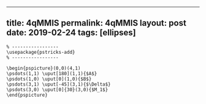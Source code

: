 ---
 title: 4qMMIS
 permalink: 4qMMIS
 layout: post
 date: 2019-02-24
 tags: [ellipses]
 ---

```latex% Dans le préambule
% -----------------
\usepackage{pstricks-add}
% -----------------

\begin{pspicture}(0,0)(4,1)
\psdots(1,1) \uput[180](1,1){$A$}
\psdots(1,0) \uput[0](1,0){$B$}
\psdots(3,1) \uput[-45](3,1){$\Delta$}
\psdots(3,0) \uput[0]{30}(3,0){$M_1$}
\end{pspicture}
```